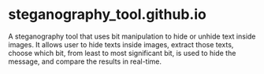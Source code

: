# steganography_tool.github.io
A steganography tool that uses bit manipulation to hide or unhide text inside images. It allows user to hide texts inside images, extract those texts, choose which bit, from least to most significant bit, is used to hide the message, and compare the results in real-time. 
